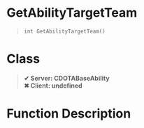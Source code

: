 # GetAbilityTargetTeam
> `int GetAbilityTargetTeam()`
# Class
> __✔ Server: CDOTABaseAbility__  
> __✖ Client: undefined__  
# Function Description


